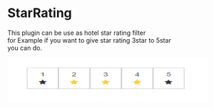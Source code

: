 # StarRating
This plugin can be use as hotel star rating filter <br>
for Example if you want to give star rating 3star to 5star <br>
you can do.<br>

<img src="starrating.jpg" height="100" width="450">



